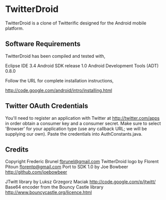 TwitterDroid
============

TwitterDroid is a clone of Twitterific designed for the Android mobile
platform.

## Software Requirements

TwitterDroid has been compiled and tested with,

  Eclipse IDE 3.4
  Android SDK release 1.0
  Android Development Tools (ADT) 0.8.0

Follow the URL for complete installation instructions,

  http://code.google.com/android/intro/installing.html

## Twitter OAuth Credentials

You'll need to register an application with Twitter at http://twitter.com/apps 
in order obtain a consumer key and a consumer secret. Make sure to select
'Browser' for your application type (use any callback URL; we will be
supplying our own). Paste the credentials into AuthConstants.java.

## Credits

Copyright Frederic Brunel <fbrunel@gmail.com>
TwitterDroid logo by Florent Pitoun <florentp@gmail.com>
Port to SDK 1.0 by Joe Bowbeer <http://github.com/joebowbeer>

JTwitt library by Luksz Grzegorz Maciak <http://code.google.com/p/jtwitt/>
Base64 encoder from the Bouncy Castle library <http://www.bouncycastle.org/licence.html>
